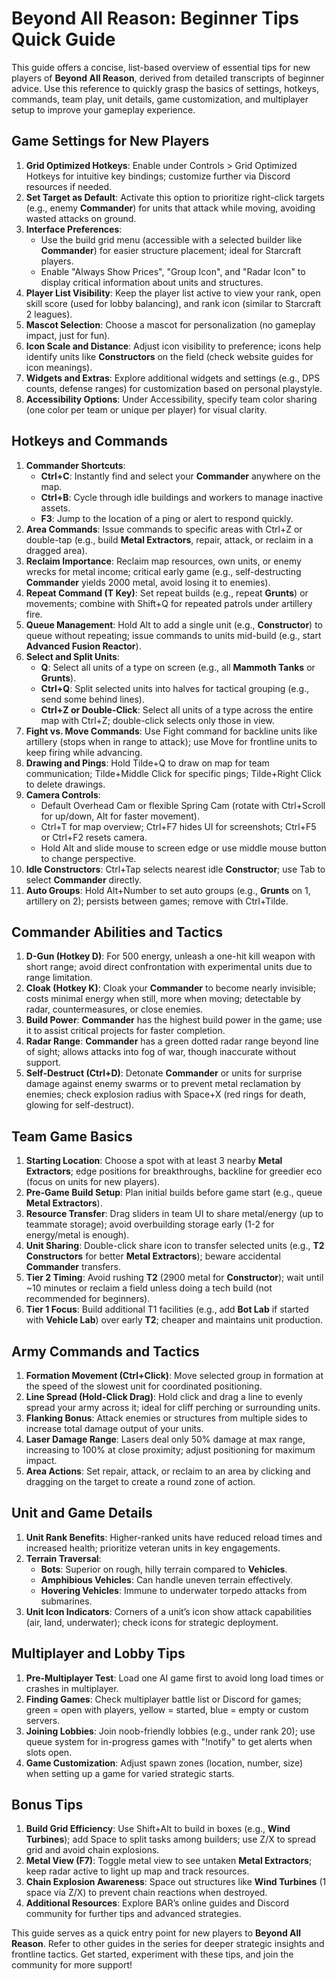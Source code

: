 # Beyond All Reason: Beginner Tips Quick Guide

This guide offers a concise, list-based overview of essential tips for new players of **Beyond All Reason**, derived from detailed transcripts of beginner advice. Use this reference to quickly grasp the basics of settings, hotkeys, commands, team play, unit details, game customization, and multiplayer setup to improve your gameplay experience.

## Game Settings for New Players
1. **Grid Optimized Hotkeys**: Enable under Controls > Grid Optimized Hotkeys for intuitive key bindings; customize further via Discord resources if needed.
2. **Set Target as Default**: Activate this option to prioritize right-click targets (e.g., enemy **Commander**) for units that attack while moving, avoiding wasted attacks on ground.
3. **Interface Preferences**:
   - Use the build grid menu (accessible with a selected builder like **Commander**) for easier structure placement; ideal for Starcraft players.
   - Enable "Always Show Prices", "Group Icon", and "Radar Icon" to display critical information about units and structures.
4. **Player List Visibility**: Keep the player list active to view your rank, open skill score (used for lobby balancing), and rank icon (similar to Starcraft 2 leagues).
5. **Mascot Selection**: Choose a mascot for personalization (no gameplay impact, just for fun).
6. **Icon Scale and Distance**: Adjust icon visibility to preference; icons help identify units like **Constructors** on the field (check website guides for icon meanings).
7. **Widgets and Extras**: Explore additional widgets and settings (e.g., DPS counts, defense ranges) for customization based on personal playstyle.
8. **Accessibility Options**: Under Accessibility, specify team color sharing (one color per team or unique per player) for visual clarity.

## Hotkeys and Commands
1. **Commander Shortcuts**:
   - **Ctrl+C**: Instantly find and select your **Commander** anywhere on the map.
   - **Ctrl+B**: Cycle through idle buildings and workers to manage inactive assets.
   - **F3**: Jump to the location of a ping or alert to respond quickly.
2. **Area Commands**: Issue commands to specific areas with Ctrl+Z or double-tap (e.g., build **Metal Extractors**, repair, attack, or reclaim in a dragged area).
3. **Reclaim Importance**: Reclaim map resources, own units, or enemy wrecks for metal income; critical early game (e.g., self-destructing **Commander** yields 2000 metal, avoid losing it to enemies).
4. **Repeat Command (T Key)**: Set repeat builds (e.g., repeat **Grunts**) or movements; combine with Shift+Q for repeated patrols under artillery fire.
5. **Queue Management**: Hold Alt to add a single unit (e.g., **Constructor**) to queue without repeating; issue commands to units mid-build (e.g., start **Advanced Fusion Reactor**).
6. **Select and Split Units**:
   - **Q**: Select all units of a type on screen (e.g., all **Mammoth Tanks** or **Grunts**).
   - **Ctrl+Q**: Split selected units into halves for tactical grouping (e.g., send some behind lines).
   - **Ctrl+Z or Double-Click**: Select all units of a type across the entire map with Ctrl+Z; double-click selects only those in view.
7. **Fight vs. Move Commands**: Use Fight command for backline units like artillery (stops when in range to attack); use Move for frontline units to keep firing while advancing.
8. **Drawing and Pings**: Hold Tilde+Q to draw on map for team communication; Tilde+Middle Click for specific pings; Tilde+Right Click to delete drawings.
9. **Camera Controls**:
   - Default Overhead Cam or flexible Spring Cam (rotate with Ctrl+Scroll for up/down, Alt for faster movement).
   - Ctrl+T for map overview; Ctrl+F7 hides UI for screenshots; Ctrl+F5 or Ctrl+F2 resets camera.
   - Hold Alt and slide mouse to screen edge or use middle mouse button to change perspective.
10. **Idle Constructors**: Ctrl+Tap selects nearest idle **Constructor**; use Tab to select **Commander** directly.
11. **Auto Groups**: Hold Alt+Number to set auto groups (e.g., **Grunts** on 1, artillery on 2); persists between games; remove with Ctrl+Tilde.

## Commander Abilities and Tactics
1. **D-Gun (Hotkey D)**: For 500 energy, unleash a one-hit kill weapon with short range; avoid direct confrontation with experimental units due to range limitation.
2. **Cloak (Hotkey K)**: Cloak your **Commander** to become nearly invisible; costs minimal energy when still, more when moving; detectable by radar, countermeasures, or close enemies.
3. **Build Power**: **Commander** has the highest build power in the game; use it to assist critical projects for faster completion.
4. **Radar Range**: **Commander** has a green dotted radar range beyond line of sight; allows attacks into fog of war, though inaccurate without support.
5. **Self-Destruct (Ctrl+D)**: Detonate **Commander** or units for surprise damage against enemy swarms or to prevent metal reclamation by enemies; check explosion radius with Space+X (red rings for death, glowing for self-destruct).

## Team Game Basics
1. **Starting Location**: Choose a spot with at least 3 nearby **Metal Extractors**; edge positions for breakthroughs, backline for greedier eco (focus on units for new players).
2. **Pre-Game Build Setup**: Plan initial builds before game start (e.g., queue **Metal Extractors**).
3. **Resource Transfer**: Drag sliders in team UI to share metal/energy (up to teammate storage); avoid overbuilding storage early (1-2 for energy/metal is enough).
4. **Unit Sharing**: Double-click share icon to transfer selected units (e.g., **T2 Constructors** for better **Metal Extractors**); beware accidental **Commander** transfers.
5. **Tier 2 Timing**: Avoid rushing **T2** (2900 metal for **Constructor**); wait until ~10 minutes or reclaim a field unless doing a tech build (not recommended for beginners).
6. **Tier 1 Focus**: Build additional T1 facilities (e.g., add **Bot Lab** if started with **Vehicle Lab**) over early **T2**; cheaper and maintains unit production.

## Army Commands and Tactics
1. **Formation Movement (Ctrl+Click)**: Move selected group in formation at the speed of the slowest unit for coordinated positioning.
2. **Line Spread (Hold-Click Drag)**: Hold click and drag a line to evenly spread your army across it; ideal for cliff perching or surrounding units.
3. **Flanking Bonus**: Attack enemies or structures from multiple sides to increase total damage output of your units.
4. **Laser Damage Range**: Lasers deal only 50% damage at max range, increasing to 100% at close proximity; adjust positioning for maximum impact.
5. **Area Actions**: Set repair, attack, or reclaim to an area by clicking and dragging on the target to create a round zone of action.

## Unit and Game Details
1. **Unit Rank Benefits**: Higher-ranked units have reduced reload times and increased health; prioritize veteran units in key engagements.
2. **Terrain Traversal**:
   - **Bots**: Superior on rough, hilly terrain compared to **Vehicles**.
   - **Amphibious Vehicles**: Can handle uneven terrain effectively.
   - **Hovering Vehicles**: Immune to underwater torpedo attacks from submarines.
3. **Unit Icon Indicators**: Corners of a unit’s icon show attack capabilities (air, land, underwater); check icons for strategic deployment.

## Multiplayer and Lobby Tips
1. **Pre-Multiplayer Test**: Load one AI game first to avoid long load times or crashes in multiplayer.
2. **Finding Games**: Check multiplayer battle list or Discord for games; green = open with players, yellow = started, blue = empty or custom servers.
3. **Joining Lobbies**: Join noob-friendly lobbies (e.g., under rank 20); use queue system for in-progress games with "!notify" to get alerts when slots open.
4. **Game Customization**: Adjust spawn zones (location, number, size) when setting up a game for varied strategic starts.

## Bonus Tips
1. **Build Grid Efficiency**: Use Shift+Alt to build in boxes (e.g., **Wind Turbines**); add Space to split tasks among builders; use Z/X to spread grid and avoid chain explosions.
2. **Metal View (F7)**: Toggle metal view to see untaken **Metal Extractors**; keep radar active to light up map and track resources.
3. **Chain Explosion Awareness**: Space out structures like **Wind Turbines** (1 space via Z/X) to prevent chain reactions when destroyed.
4. **Additional Resources**: Explore BAR’s online guides and Discord community for further tips and advanced strategies.

This guide serves as a quick entry point for new players to **Beyond All Reason**. Refer to other guides in the series for deeper strategic insights and frontline tactics. Get started, experiment with these tips, and join the community for more support!
